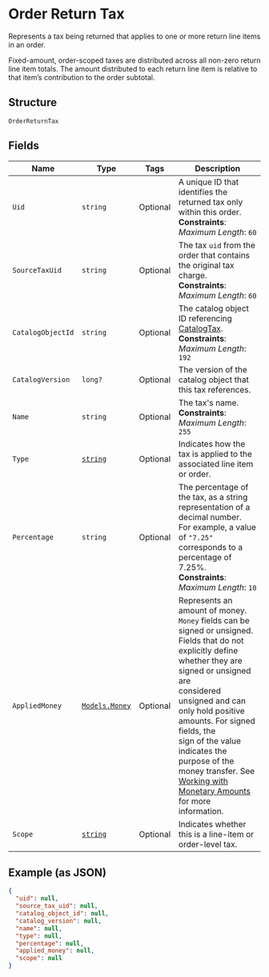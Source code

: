 
# Order Return Tax

Represents a tax being returned that applies to one or more return line items in an order.

Fixed-amount, order-scoped taxes are distributed across all non-zero return line item totals.
The amount distributed to each return line item is relative to that item’s contribution to the
order subtotal.

## Structure

`OrderReturnTax`

## Fields

| Name | Type | Tags | Description |
|  --- | --- | --- | --- |
| `Uid` | `string` | Optional | A unique ID that identifies the returned tax only within this order.<br>**Constraints**: *Maximum Length*: `60` |
| `SourceTaxUid` | `string` | Optional | The tax `uid` from the order that contains the original tax charge.<br>**Constraints**: *Maximum Length*: `60` |
| `CatalogObjectId` | `string` | Optional | The catalog object ID referencing [CatalogTax](../../doc/models/catalog-tax.md).<br>**Constraints**: *Maximum Length*: `192` |
| `CatalogVersion` | `long?` | Optional | The version of the catalog object that this tax references. |
| `Name` | `string` | Optional | The tax's name.<br>**Constraints**: *Maximum Length*: `255` |
| `Type` | [`string`](../../doc/models/order-line-item-tax-type.md) | Optional | Indicates how the tax is applied to the associated line item or order. |
| `Percentage` | `string` | Optional | The percentage of the tax, as a string representation of a decimal number.<br>For example, a value of `"7.25"` corresponds to a percentage of 7.25%.<br>**Constraints**: *Maximum Length*: `10` |
| `AppliedMoney` | [`Models.Money`](../../doc/models/money.md) | Optional | Represents an amount of money. `Money` fields can be signed or unsigned.<br>Fields that do not explicitly define whether they are signed or unsigned are<br>considered unsigned and can only hold positive amounts. For signed fields, the<br>sign of the value indicates the purpose of the money transfer. See<br>[Working with Monetary Amounts](https://developer.squareup.com/docs/build-basics/working-with-monetary-amounts)<br>for more information. |
| `Scope` | [`string`](../../doc/models/order-line-item-tax-scope.md) | Optional | Indicates whether this is a line-item or order-level tax. |

## Example (as JSON)

```json
{
  "uid": null,
  "source_tax_uid": null,
  "catalog_object_id": null,
  "catalog_version": null,
  "name": null,
  "type": null,
  "percentage": null,
  "applied_money": null,
  "scope": null
}
```

